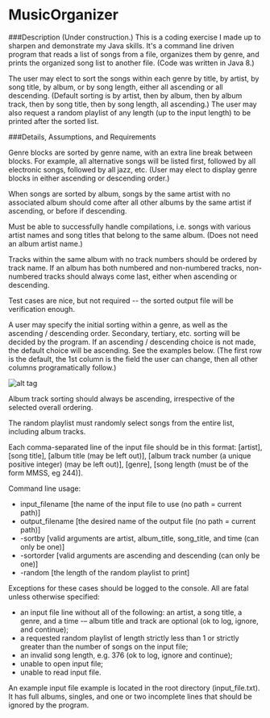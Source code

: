 # MusicOrganizer
###Description
(Under construction.) This is a coding exercise I made up to sharpen and demonstrate my Java skills. It's a command line driven program that reads a list of songs from a file, organizes them by genre, and prints the organized song list to another file. (Code was written in Java 8.)

The user may elect to sort the songs within each genre by title, by artist, by song title, by album, or by song length, either all ascending or all descending. (Default sorting is by artist, then by album, then by album track, then by song title, then by song length, all ascending.) The user may also request a random playlist of any length (up to the input length) to be printed after the sorted list. 

###Details, Assumptions, and Requirements

Genre blocks are sorted by genre name, with an extra line break between blocks. For example, all alternative songs will be listed first, followed by all electronic songs, followed by all jazz, etc. (User may elect to display genre blocks in either ascending or descending order.)

When songs are sorted by album, songs by the same artist with no associated album should come after all other albums by the same artist if ascending, or before if descending. 

Must be able to successfully handle compilations, i.e. songs with various artist names and song titles that belong to the same album. (Does not need an album artist name.) 

Tracks within the same album with no track numbers should be ordered by track name. If an album has both numbered and non-numbered tracks, non-numbered tracks should always come last, either when ascending or descending.

Test cases are nice, but not required -- the sorted output file will be verification enough.

A user may specify the initial sorting within a genre, as well as the ascending / descending order. Secondary, tertiary, etc. sorting will be decided by the program. If an ascending / descending choice is not made, the default choice will be ascending. See the examples below. (The first row is the default, the 1st column is the field the user can change, then all other columns programatically follow.)

![alt tag](http://hwcdn.libsyn.com/p/1/0/1/10157ed826459618/table.png?c_id=11706657&expiration=1463238061&hwt=514ec66d202c03d9844671a1a01cc19b)

Album track sorting should always be ascending, irrespective of the selected overall ordering. 

The random playlist must randomly select songs from the entire list, including album tracks. 

Each comma-separated line of the input file should be in this format: [artist], [song title], [album title (may be left out)], [album track number (a unique positive integer) (may be left out)], [genre], [song length (must be of the form MMSS, eg 244)]. 

Command line usage: 

* input_filename [the name of the input file to use (no path = current path)]
* output_filename [the desired name of the output file (no path = current path)]
* -sortby [valid arguments are artist, album_title, song_title, and time (can only be one)]
* -sortorder [valid arguments are ascending and descending (can only be one)]
* -random [the length of the random playlist to print]

Exceptions for these cases should be logged to the console. All are fatal unless otherwise specified: 

- an input file line without all of the following: an artist, a song title, a genre, and a time -– album title and track are optional (ok to log, ignore, and continue);
- a requested random playlist of length strictly less than 1 or strictly greater than the number of songs on the input file;
- an invalid song length, e.g. 376 (ok to log, ignore and continue);
- unable to open input file;
- unable to read input file.

An example input file example is located in the root directory (input_file.txt). It has full albums, singles, and one or two incomplete lines that should be ignored by the program. 
